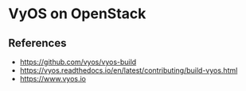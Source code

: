 # VyOS on OpenStack

## References

* https://github.com/vyos/vyos-build
* https://vyos.readthedocs.io/en/latest/contributing/build-vyos.html
* https://www.vyos.io
